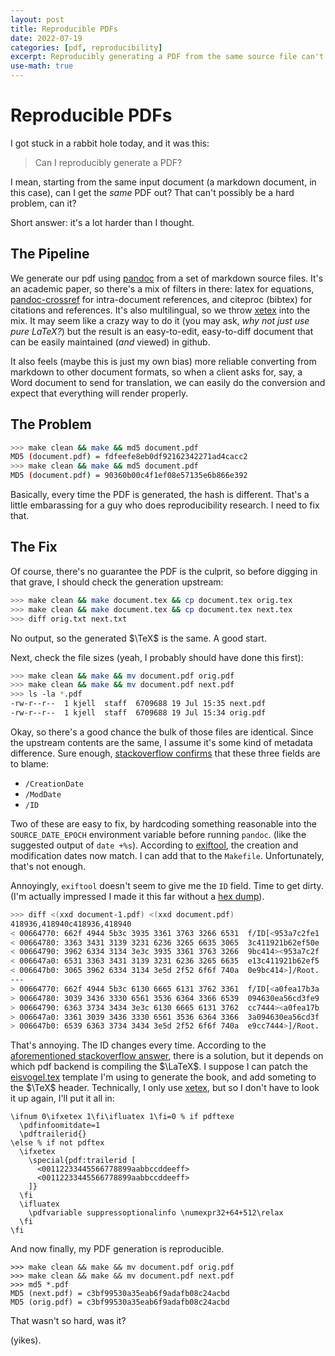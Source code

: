 ```yaml
---
layout: post
title: Reproducible PDFs
date: 2022-07-19
categories: [pdf, reproducibility]
excerpt: Reproducibly generating a PDF from the same source file can't possibly be a hard problem, can it?
use-math: true
---
```


# Reproducible PDFs

I got stuck in a rabbit hole today, and it was this:

> Can I reproducibly generate a PDF?

I mean, starting from the same input document (a markdown document, in this case), can I get the _same_ PDF out?
That can't possibly be a hard problem, can it?

Short answer: it's a lot harder than I thought.

## The Pipeline

We generate our pdf using [pandoc] from a set of markdown source files. It's an academic paper, so there's a mix of filters in there: latex for equations, [pandoc-crossref] for intra-document references, and citeproc (bibtex) for citations and references. It's also multilingual, so we throw [xetex] into the mix. It may seem like a crazy way to do it (you may ask, _why not just use pure LaTeX?_) but the result is an easy-to-edit, easy-to-diff document that can be easily maintained (_and_ viewed) in github.

[pandoc]: https://pandoc.org/
[pandoc-crossref]: https://github.com/lierdakil/pandoc-crossref

It also feels (maybe this is just my own bias) more reliable converting from markdown to other document formats, so when a client asks for, say,  a Word document to send for translation, we can easily do the conversion and expect that everything will render properly.

## The Problem

``` bash
>>> make clean && make && md5 document.pdf
MD5 (document.pdf) = fdfeefe8eb0df92162342271ad4cacc2
>>> make clean && make && md5 document.pdf
MD5 (document.pdf) = 90360b00c4f1ef08e57135e6b866e392
```

Basically, every time the PDF is generated, the hash is different. That's a little embarassing for a guy who does reproducibility research. I need to fix that.

## The Fix

Of course, there's no guarantee the PDF is the culprit, so before digging in that grave, I should check the generation upstream:

```bash
>>> make clean && make document.tex && cp document.tex orig.tex
>>> make clean && make document.tex && cp document.tex next.tex
>>> diff orig.txt next.txt
```
No output, so the generated $\TeX$ is the same. A good start.

Next, check the file sizes (yeah, I probably should have done this first):

```bash
>>> make clean && make && mv document.pdf orig.pdf
>>> make clean && make && mv document.pdf next.pdf
>>> ls -la *.pdf
-rw-r--r--  1 kjell  staff  6709688 19 Jul 15:35 next.pdf
-rw-r--r--  1 kjell  staff  6709688 19 Jul 15:34 orig.pdf
```
Okay, so there's a good chance the bulk of those files are identical.
Since the upstream contents are the same, I assume it's some kind of metadata difference.
Sure enough, [stackoverflow confirms][tfa] that these three fields are to blame:

+ `/CreationDate`
+ `/ModDate`
+ `/ID`

[tfa]: https://tex.stackexchange.com/questions/229605/reproducible-latex-builds-compile-to-a-file-which-always-hashes-to-the-same-va

Two of these are easy to fix, by hardcoding something reasonable into the `SOURCE_DATE_EPOCH` environment variable before running `pandoc`. (like the suggested output of `date +%s`). According to [exiftool], the creation and modification dates now match. I can add that to the `Makefile`. Unfortunately, that's not enough.

 Annoyingly, `exiftool` doesn't seem to give me the `ID` field. Time to get dirty. (I'm actually impressed I made it this far without a [hex dump][xxd]).

[xxd]: https://github.com/vim/vim/blob/master/src/xxd/xxd.c

```bash
>>> diff <(xxd document-1.pdf) <(xxd document.pdf)
418936,418940c418936,418940
< 00664770: 662f 4944 5b3c 3935 3361 3763 3266 6531  f/ID[<953a7c2fe1
< 00664780: 3363 3431 3139 3231 6236 3265 6635 3065  3c411921b62ef50e
< 00664790: 3962 6334 3134 3e3c 3935 3361 3763 3266  9bc414><953a7c2f
< 006647a0: 6531 3363 3431 3139 3231 6236 3265 6635  e13c411921b62ef5
< 006647b0: 3065 3962 6334 3134 3e5d 2f52 6f6f 740a  0e9bc414>]/Root.
---
> 00664770: 662f 4944 5b3c 6130 6665 6131 3762 3361  f/ID[<a0fea17b3a
> 00664780: 3039 3436 3330 6561 3536 6364 3366 6539  094630ea56cd3fe9
> 00664790: 6363 3734 3434 3e3c 6130 6665 6131 3762  cc7444><a0fea17b
> 006647a0: 3361 3039 3436 3330 6561 3536 6364 3366  3a094630ea56cd3f
> 006647b0: 6539 6363 3734 3434 3e5d 2f52 6f6f 740a  e9cc7444>]/Root.
```

That's annoying. The ID changes every time. According to the [aforementioned stackoverflow answer][tfa], there is a solution, but it depends on which pdf backend is compiling the $\LaTeX$. I suppose I can patch the [eisvogel.tex] template I'm using to generate the book, and add someting to the $\TeX$ header. Technically, I only use [xetex], but so I don't have to look it up again, I'll put it all in:

```TeX
\ifnum 0\ifxetex 1\fi\ifluatex 1\fi=0 % if pdftexe
  \pdfinfoomitdate=1
  \pdftrailerid{}
\else % if not pdftex
  \ifxetex
    \special{pdf:trailerid [
      <00112233445566778899aabbccddeeff>
      <00112233445566778899aabbccddeeff>
    ]}
  \fi
  \ifluatex
    \pdfvariable suppressoptionalinfo \numexpr32+64+512\relax
  \fi
\fi
```

And now finally, my PDF generation is reproducible.

```mash
>>> make clean && make && mv document.pdf orig.pdf
>>> make clean && make && mv document.pdf next.pdf
>>> md5 *.pdf
MD5 (next.pdf) = c3bf99530a35eab6f9adafb08c24acbd
MD5 (orig.pdf) = c3bf99530a35eab6f9adafb08c24acbd
```

That wasn't so hard, was it?

(yikes).

[exiftool]: https://exiftool.org/
[xetex]: https://tug.org/xetex/
[eisvogel.tex]: https://github.com/Wandmalfarbe/pandoc-latex-template
